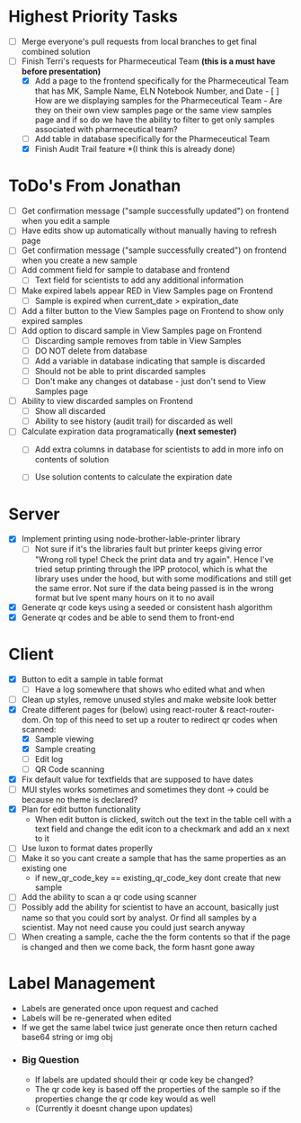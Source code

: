 # Highest Priority Tasks
- [ ] Merge everyone's pull requests from local branches to get final combined solution
- [ ] Finish Terri's requests for Pharmeceutical Team **(this is a must have before presentation)**
    - [x] Add a page to the frontend specifically for the Pharmeceutical Team that has MK, Sample Name, ELN Notebook Number, and Date
          - [ ] How are we displaying samples for the Pharmeceutical Team - Are they on their own view samples page or the same view samples page and if so do we have the ability to filter to get only samples associated with pharmeceutical team?
    - [ ] Add table in database specifically for the Pharmeceutical Team
    - [x] Finish Audit Trail feature *(I think this is already done)

# ToDo's From Jonathan
- [ ] Get confirmation message ("sample successfully updated") on frontend when you edit a sample
- [ ] Have edits show up automatically without manually having to refresh page
- [ ] Get confirmation message ("sample successfully created") on frontend when you create a new sample
- [ ] Add comment field for sample to database and frontend
    - [ ] Text field for scientists to add any additional information
- [ ] Make expired labels appear RED in View Samples page on Frontend
    - [ ] Sample is expired when current_date > expiration_date
- [ ] Add a filter button to the View Samples page on Frontend to show only expired samples
- [ ] Add option to discard sample in View Samples page on Frontend
    - [ ] Discarding sample removes from table in View Samples
    - [ ] DO NOT delete from database
    - [ ] Add a variable in database indicating that sample is discarded
    - [ ] Should not be able to print discarded samples
    - [ ] Don't make any changes ot database - just don't send to View Samples page
- [ ] Ability to view discarded samples on Frontend
    - [ ] Show all discarded
    - [ ] Ability to see history (audit trail) for discarded as well
- [ ] Calculate expiration data programatically **(next semester)**
    - [ ] Add extra columns in database for scientists to add in more info on contents of solution
    - [ ] Use solution contents to calculate the expiration date




# Server
- [x] Implement printing using node-brother-lable-printer library
    - [ ] Not sure if it's the libraries fault but printer keeps giving error "Wrong roll type! Check the print data and try again". Hence I've tried setup printing through the IPP protocol, which is what the library uses under the hood, but with some modifications and still get the same error. Not sure if the data being passed is in the wrong format but Ive spent many hours on it to no avail
- [x] Generate qr code keys using a seeded or consistent hash algorithm
- [x] Generate qr codes and be able to send them to front-end

# Client
- [x] Button to edit a sample in table format
    - [ ] Have a log somewhere that shows who edited what and when
- [ ] Clean up styles, remove unused styles and make website look better
- [x] Create different pages for (below) using react-router & react-router-dom. On top of this need to set up a router to redirect qr codes when scanned:
    - [x] Sample viewing
    - [x] Sample creating
    - [ ] Edit log
    - [ ] QR Code scanning
- [x] Fix default value for textfields that are supposed to have dates
- [ ] MUI styles works sometimes and sometimes they dont -> could be because no theme is declared?
- [x] Plan for edit button functionality
    - When edit button is clicked, switch out the text in the table cell with a text field and change the edit icon to a checkmark and add an x next to it
- [ ] Use luxon to format dates properlly
- [ ] Make it so you cant create a sample that has the same properties as an existing one
    - if new_qr_code_key == existing_qr_code_key dont create that new sample
- [ ] Add the ability to scan a qr code using scanner
- [ ] Possibly add the ability for scientist to have an account, basically just name so that you could sort by analyst. Or find all samples by a scientist. May not need cause you could just search anyway
- [ ] When creating a sample, cache the the form contents so that if the page is changed and then we come back, the form hasnt gone away

# Label Management
- Labels are generated once upon request and cached
- Labels will be re-generated when edited
- If we get the same label twice just generate once then return cached base64 string or img obj
- ### Big Question
    - If labels are updated should their qr code key be changed? 
    - The qr code key is based off the properties of the sample so if the properties change the qr code key would as well
    - (Currently it doesnt change upon updates)
